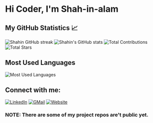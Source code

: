 # Hi Coder, I'm Shah-in-alam
## My GitHub Statistics 📈
![Shahin GitHub streak](https://github-readme-streak-stats.herokuapp.com/?user=Shah-in-alam&theme=dark&background=000000)
![Shahin's GitHub stats](https://github-readme-stats.vercel.app/api?username=Shah-in-alam&show_icons=true&theme=radical)
![Total Contributions](https://github-readme-stats.vercel.app/api?username=shah-in-alam&show_icons=true)
![Total Stars](https://img.shields.io/github/stars/shah-in-alam?affiliations=OWNER%2CCOLLABORATOR)
## Most Used Languages
![Most Used Languages](https://github-readme-stats.vercel.app/api/top-langs/?username=shah-in-alam&layout=compact)
## Connect with me:
[![LinkedIn](https://img.shields.io/badge/LinkedIn-blue?style=flat-square&logo=linkedin)](www.linkedin.com/in/mohammad-shahin-alam-6b0244274)
[![GMail](https://img.shields.io/badge/GMail-red?style=flat-square&logo=gmail)](mailto:mdalamch63@gmail.com)
[![Website](https://img.shields.io/badge/Website-008080?style=flat-square&logo=globe)](https://www.mohammadshahindsps.com/)



### NOTE: There are some of my project repos are't public yet.

